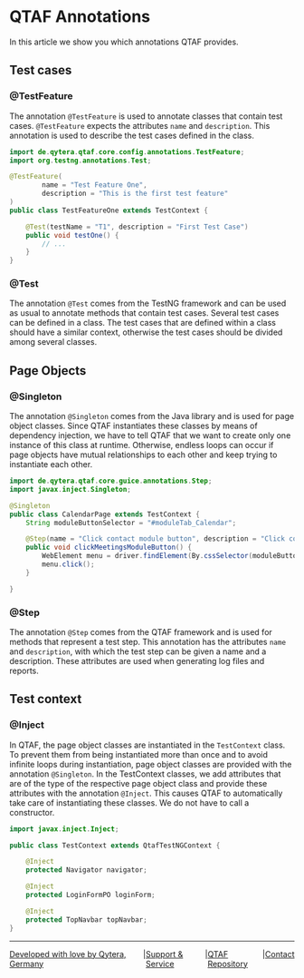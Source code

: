 # QTAF Annotations

In this article we show you which annotations QTAF provides.

## Test cases


### @TestFeature

The annotation `@TestFeature` is used to annotate classes that contain test cases. `@TestFeature` expects the attributes `name` and `description`. This annotation is used to describe the test cases defined in the class.

```java
import de.qytera.qtaf.core.config.annotations.TestFeature;
import org.testng.annotations.Test;

@TestFeature(
        name = "Test Feature One",
        description = "This is the first test feature"
)
public class TestFeatureOne extends TestContext {

    @Test(testName = "T1", description = "First Test Case")
    public void testOne() {
        // ...
    }
}
```

### @Test

The annotation `@Test` comes from the TestNG framework and can be used as usual to annotate methods that contain test cases. Several test cases can be defined in a class. The test cases that are defined within a class should have a similar context, otherwise the test cases should be divided among several classes.

## Page Objects

### @Singleton

The annotation `@Singleton` comes from the Java library and is used for page object classes. Since QTAF instantiates these classes by means of dependency injection, we have to tell QTAF that we want to create only one instance of this class at runtime. Otherwise, endless loops can occur if page objects have mutual relationships to each other and keep trying to instantiate each other.

```java
import de.qytera.qtaf.core.guice.annotations.Step;
import javax.inject.Singleton;

@Singleton
public class CalendarPage extends TestContext {
    String moduleButtonSelector = "#moduleTab_Calendar";

    @Step(name = "Click contact module button", description = "Click contact module button")
    public void clickMeetingsModuleButton() {
        WebElement menu = driver.findElement(By.cssSelector(moduleButtonSelector));
        menu.click();
    }

}
```

### @Step

The annotation `@Step` comes from the QTAF framework and is used for methods that represent a test step. This annotation has the attributes `name` and `description`, with which the test step can be given a name and a description. These attributes are used when generating log files and reports.



## Test context

### @Inject

In QTAF, the page object classes are instantiated in the `TestContext` class. To prevent them from being instantiated more than once and to avoid infinite loops during instantiation, page object classes are provided with the annotation `@Singleton`. In the TestContext classes, we add attributes that are of the type of the respective page object class and provide these attributes with the annotation `@Inject`. This causes QTAF to automatically take care of instantiating these classes. We do not have to call a constructor.

```java
import javax.inject.Inject;

public class TestContext extends QtafTestNGContext {

    @Inject
    protected Navigator navigator;

    @Inject
    protected LoginFormPO loginForm;

    @Inject
    protected TopNavbar topNavbar;
}
```

<hr>
<div style="display: flex; flex-direction: row; justify-content: space-between">
  <a href="https://www.qytera.de" target="_blank">Developed with love by Qytera, Germany</a>
  <span>|</span>
  <a href="https://www.qytera.de/testautomatisierung-workshop" target="_blank">Support & Service</a>
  <span>|</span>
  <a href="https://github.com/Qytera-Gmbh/QTAF" target="_blank">QTAF Repository</a><br>
  <span>|</span>
  <a href="https://www.qytera.de/kontakt" target="_blank">Contact</a><br>
</div>